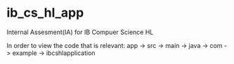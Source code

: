 # ib_cs_hl_app
Internal Assesment(IA) for IB Compuer Science HL 

In order to view the code that is relevant: 
app -> src -> main -> java -> com -> example -> ibcshlapplication

